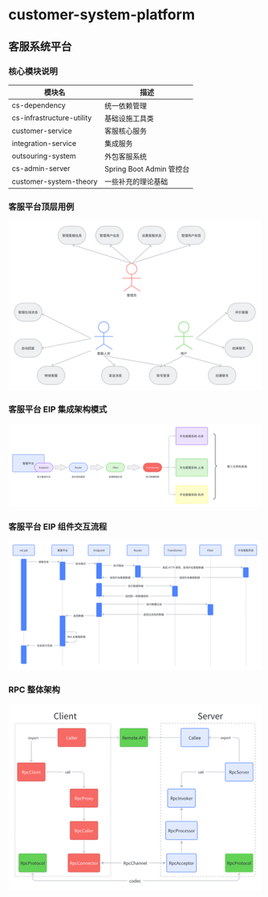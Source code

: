 # customer-system-platform

## 客服系统平台

### 核心模块说明

| 模块名                    | 描述                     |
| ------------------------- | ------------------------ |
| cs-dependency             | 统一依赖管理             |
| cs-infrastructure-utility | 基础设施工具类           |
| customer-service          | 客服核心服务             |
| integration-service       | 集成服务                 |
| outsouring-system         | 外包客服系统             |
| cs-admin-server           | Spring Boot Admin 管控台 |
| customer-system-theory    | 一些补充的理论基础       |

### 客服平台顶层用例

![客服平台顶层用例](docs/客服平台顶层用例.png)



### 客服平台 EIP 集成架构模式

![客服平台EIP集成架构模式](docs/客服平台EIP集成架构模式.png)

### 客服平台 EIP 组件交互流程

![客服平台EIP组件交互流程](docs/客服平台EIP组件交互流程.png)

### RPC 整体架构

![RPC整体架构](docs/RPC整体架构.png)

